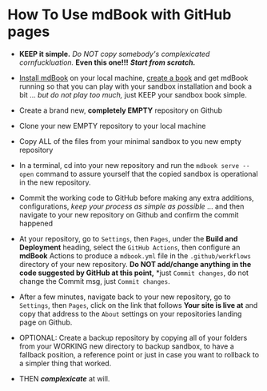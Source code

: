 # How To Use mdBook with GitHub pages

- **KEEP it simple.** *Do NOT copy somebody's complexicated cornfuckluation.* **Even this one!!!** ***Start from scratch.***

- [Install mdBook](https://rust-lang.github.io/mdBook/guide/installation.html) on your local machine, [create a book](https://rust-lang.github.io/mdBook/guide/creating.html) and get mdBook running so that you can play with your sandbox installation and book a bit ... *but do not play too much,* just KEEP your sandbox book simple.

- Create a brand new, **completely EMPTY** repository on Github

- Clone your new EMPTY repository to your local machine

- Copy ALL of the files from your minimal sandbox to you new empty repository

- In a terminal, cd into your new repository and run the `mdbook serve --open` command to assure yourself that the copied sandbox is operational in the new repository.

- Commit the working code to GitHub before making any extra additions, configurations, *keep your process as simple as possible* ... and then navigate to your new repository on Github and confirm the commit happened

- At your repository, go to `Settings`, then `Pages`, under the **Build and Deployment** heading, select the `GitHub Actions`, then configure an **mdBook** Actions to produce a `mdbook.yml` file in the `.github/workflows` directory of your new repository.  **Do NOT add/change anything in the code suggested by GitHub at this point,** *just `Commit changes`, do not change the Commit msg, just `Commit changes`.

- After a few minutes, navigate back to your new repository, go to `Settings`, then `Pages`, click on the link that follows **Your site is live at** and copy that address to the `About` settings on your repositories landing page on Github.

- OPTIONAL: Create a backup repository by copying all of your folders from your WORKING new directory to backup sandbox, to have a fallback position, a reference point or just in case you want to rollback to a simpler thing that worked.

- THEN ***complexicate*** at will.
